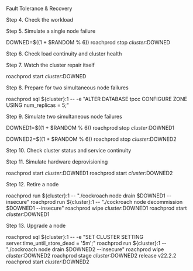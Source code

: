 Fault Tolerance & Recovery

Step 4. Check the workload

Step 5. Simulate a single node failure

DOWNED=$((1 + $RANDOM % 6))
roachprod stop ${cluster}:$DOWNED

Step 6. Check load continuity and cluster health

Step 7. Watch the cluster repair itself

roachprod start ${cluster}:$DOWNED

Step 8. Prepare for two simultaneous node failures

roachprod sql ${cluster}:1 -- -e "ALTER DATABASE tpcc CONFIGURE ZONE USING num_replicas = 5;"

Step 9. Simulate two simultaneous node failures

DOWNED1=$((1 + $RANDOM % 6))
roachprod stop ${cluster}:$DOWNED1

DOWNED2=$((1 + $RANDOM % 6))
roachprod stop ${cluster}:$DOWNED2

Step 10. Check cluster status and service continuity

Step 11. Simulate hardware deprovisioning

roachprod start ${cluster}:$DOWNED1
roachprod start ${cluster}:$DOWNED2

Step 12. Retire a node

roachprod run ${cluster}:1 -- "./cockroach node drain $DOWNED1 --insecure"
roachprod run ${cluster}:1 -- "./cockroach node decommission $DOWNED1 --insecure"
roachprod wipe ${cluster}:$DOWNED1
roachprod start ${cluster}:$DOWNED1

Step 13. Upgrade a node

roachprod sql ${cluster}:1 -- -e "SET CLUSTER SETTING server.time_until_store_dead = '5m';"
roachprod run ${cluster}:1 -- "./cockroach node drain $DOWNED2 --insecure"
roachprod wipe ${cluster}:$DOWNED2
roachprod stage ${cluster}:$DOWNED2 release v22.2.2
roachprod start ${cluster}:$DOWNED2
